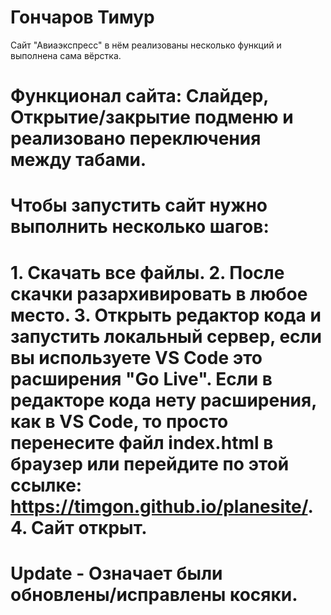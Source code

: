# Гончаров Тимур
Сайт "Авиаэкспресс" в нём реализованы несколько функций и выполнена сама вёрстка. 

# Функционал сайта: Слайдер, Открытие/закрытие подменю и реализовано переключения между табами.

# Чтобы запустить сайт нужно выполнить несколько шагов: 
# 1. Скачать все файлы. 2. После скачки разархивировать в любое место. 3. Открыть редактор кода и запустить локальный сервер, если вы используете VS Code это расширения "Go Live". Если в редакторе кода нету расширения, как в VS Code, то просто перенесите файл index.html в браузер или перейдите по этой ссылке: https://timgon.github.io/planesite/. 4. Сайт открыт.

# Update - Означает были обновлены/исправлены косяки.
